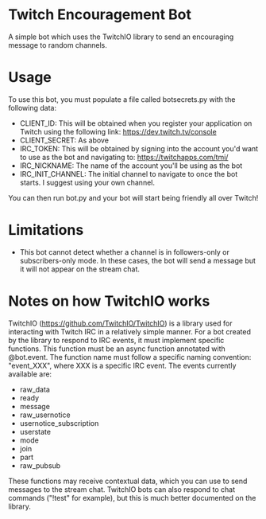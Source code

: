 # Twitch Encouragement Bot
A simple bot which uses the TwitchIO library to send an encouraging message to random channels.

# Usage
To use this bot, you must populate a file called botsecrets.py with the following data:
- CLIENT_ID: This will be obtained when you register your application on Twitch using the following link: https://dev.twitch.tv/console
- CLIENT_SECRET: As above
- IRC_TOKEN: This will be obtained by signing into the account you'd want to use as the bot and navigating to: https://twitchapps.com/tmi/
- IRC_NICKNAME: The name of the account you'll be using as the bot
- IRC_INIT_CHANNEL: The initial channel to navigate to once the bot starts. I suggest using your own channel.

You can then run bot.py and your bot will start being friendly all over Twitch!

# Limitations
- This bot cannot detect whether a channel is in followers-only or subscribers-only mode. In these cases, the bot will send a message but it will not appear on the stream chat.

# Notes on how TwitchIO works
TwitchIO (https://github.com/TwitchIO/TwitchIO) is a library used for interacting with Twitch IRC in a relatively simple manner. For a bot created by the library to respond to IRC events, it must implement specific functions.
This function must be an async function annotated with @bot.event. 
The function name must follow a specific naming convention: "event_XXX", where XXX is a specific IRC event. The events currently available are:
- raw_data
- ready
- message
- raw_usernotice
- usernotice_subscription
- userstate
- mode
- join
- part
- raw_pubsub

These functions may receive contextual data, which you can use to send messages to the stream chat.
TwitchIO bots can also respond to chat commands ("!test" for example), but this is much better documented on the library.
